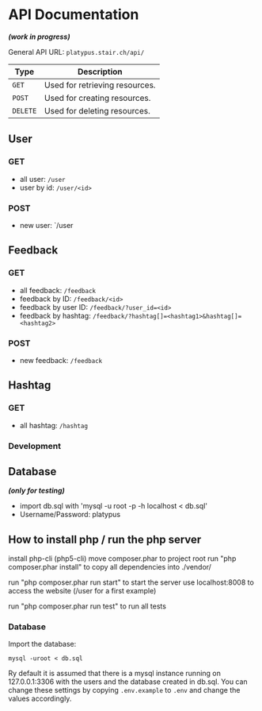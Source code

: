 # API Documentation

***(work in progress)***

General API URL: `platypus.stair.ch/api/`

| Type | Description |
|------|--------------|
| `GET` | Used for retrieving resources. |
| `POST` | Used for creating resources. |
| `DELETE` | Used for deleting resources. |

## User

### GET

- all user: `/user`
- user by id: `/user/<id>`

### POST

- new user: `/user

## Feedback

### GET

- all feedback: `/feedback`
- feedback by ID: `/feedback/<id>`
- feedback by user ID: `/feedback/?user_id=<id>`
- feedback by hashtag: `/feedback/?hashtag[]=<hashtag1>&hashtag[]=<hashtag2>`

### POST

- new feedback: `/feedback` 

## Hashtag

### GET

- all hashtag: `/hashtag`

### Development

## Database
***(only for testing)***
- import db.sql with 'mysql -u root -p -h localhost < db.sql'
- Username/Password: platypus


## How to install php / run the php server
install php-cli (php5-cli)
move composer.phar to project root
run "php composer.phar install" to copy all dependencies into ./vendor/

run "php composer.phar run start" to start the server
use localhost:8008 to access the website (/user for a first example)

run "php composer.phar run test" to run all tests

### Database

Import the database:

    mysql -uroot < db.sql

Ry default it is assumed that there is a mysql instance running on 127.0.0.1:3306 with the users and the database created in db.sql. You can change these settings by copying `.env.example` to `.env` and change the values accordingly.
